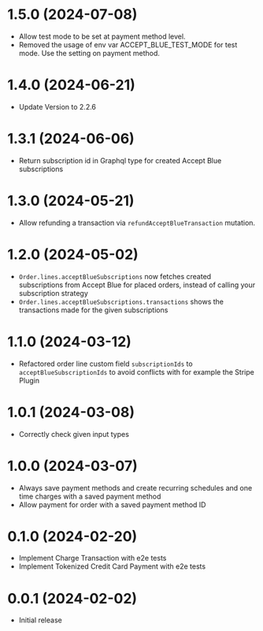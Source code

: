 # 1.5.0 (2024-07-08)

- Allow test mode to be set at payment method level.
- Removed the usage of env var ACCEPT_BLUE_TEST_MODE for test mode. Use the setting on payment method.

# 1.4.0 (2024-06-21)

- Update Version to 2.2.6

# 1.3.1 (2024-06-06)

- Return subscription id in Graphql type for created Accept Blue subscriptions

# 1.3.0 (2024-05-21)

- Allow refunding a transaction via `refundAcceptBlueTransaction` mutation.

# 1.2.0 (2024-05-02)

- `Order.lines.acceptBlueSubscriptions` now fetches created subscriptions from Accept Blue for placed orders, instead of calling your subscription strategy
- `Order.lines.acceptBlueSubscriptions.transactions` shows the transactions made for the given subscriptions

# 1.1.0 (2024-03-12)

- Refactored order line custom field `subscriptionIds` to `acceptBlueSubscriptionIds` to avoid conflicts with for example the Stripe Plugin

# 1.0.1 (2024-03-08)

- Correctly check given input types

# 1.0.0 (2024-03-07)

- Always save payment methods and create recurring schedules and one time charges with a saved payment method
- Allow payment for order with a saved payment method ID

# 0.1.0 (2024-02-20)

- Implement Charge Transaction with e2e tests
- Implement Tokenized Credit Card Payment with e2e tests

# 0.0.1 (2024-02-02)

- Initial release
